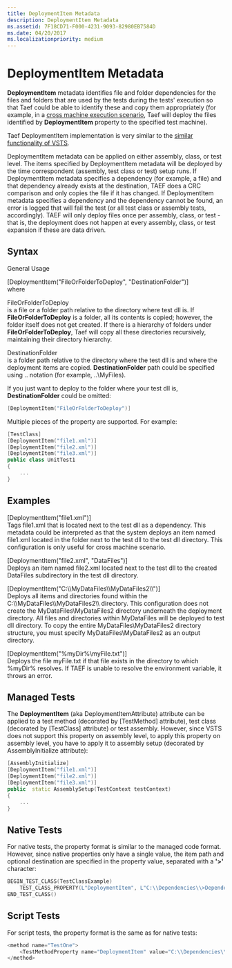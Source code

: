 ```yaml
---
title: DeploymentItem Metadata
description: DeploymentItem Metadata
ms.assetid: 7F18CD71-F000-4231-9093-82980EB7584D
ms.date: 04/20/2017
ms.localizationpriority: medium
---
```


# DeploymentItem Metadata


**DeploymentItem** metadata identifies file and folder dependencies for the files and folders that are used by the tests during the tests' execution so that Taef could be able to identify these and copy them appropriately (for example, in a [cross machine execution scenario](cross-machine-execution.md), Taef will deploy the files identified by **DeploymentItem** property to the specified test machine).

Taef DeploymentItem implementation is very similar to the [similar functionality of VSTS](https://docs.microsoft.com/dotnet/api/microsoft.visualstudio.testtools.unittesting.deploymentitemattribute?redirectedfrom=MSDN&view=mstest-net-1.2.0).

DeploymentItem metadata can be applied on either assembly, class, or test level. The items specified by DeploymentItem metadata will be deployed by the time correspondent (assembly, test class or test) setup runs. If DeploymentItem metadata specifies a dependency (for example, a file) and that dependency already exists at the destination, TAEF does a CRC comparison and only copies the file if it has changed. If DeploymentItem metadata specifies a dependency and the dependency cannot be found, an error is logged that will fail the test (or all test class or assembly tests, accordingly). TAEF will only deploy files once per assembly, class, or test - that is, the deployment does not happen at every assembly, class, or test expansion if these are data driven.

## <span id="Syntax"></span><span id="syntax"></span><span id="SYNTAX"></span>Syntax


<span id="General_Usage_"></span><span id="general_usage_"></span><span id="GENERAL_USAGE_"></span>General Usage   

<span id="_DeploymentItem__FileOrFolderToDeploy____DestinationFolder___"></span><span id="_deploymentitem__fileorfoldertodeploy____destinationfolder___"></span><span id="_DEPLOYMENTITEM__FILEORFOLDERTODEPLOY____DESTINATIONFOLDER___"></span>\[DeploymentItem("FileOrFolderToDeploy", "DestinationFolder")\]  
where

<span id="FileOrFolderToDeploy"></span><span id="fileorfoldertodeploy"></span><span id="FILEORFOLDERTODEPLOY"></span>FileOrFolderToDeploy  
is a file or a folder path relative to the directory where test dll is. If **FileOrFolderToDeploy** is a folder, all its contents is copied; however, the folder itself does not get created. If there is a hierarchy of folders under **FileOrFolderToDeploy**, Taef will copy all these directories recursively, maintaining their directory hierarchy.

<span id="DestinationFolder"></span><span id="destinationfolder"></span><span id="DESTINATIONFOLDER"></span>DestinationFolder  
is a folder path relative to the directory where the test dll is and where the deployment items are copied. **DestinationFolder** path could be specified using .. notation (for example, ..\\MyFiles).

If you just want to deploy to the folder where your test dll is, **DestinationFolder** could be omitted:

```cpp
[DeploymentItem("FileOrFolderToDeploy")]
```

Multiple pieces of the property are supported. For example:

```cpp
[TestClass]
[DeploymentItem("file1.xml")]
[DeploymentItem("file2.xml")]
[DeploymentItem("file3.xml")]
public class UnitTest1
{
    ...
}
```

## <span id="Examples"></span><span id="examples"></span><span id="EXAMPLES"></span>Examples


<span id="_deploymentitem__file1.xml___"></span><span id="_DEPLOYMENTITEM__FILE1.XML___"></span>\[DeploymentItem("file1.xml")\]  
Tags file1.xml that is located next to the test dll as a dependency. This metadata could be interpreted as that the system deploys an item named file1.xml located in the folder next to the test dll to the test dll directory. This configuration is only useful for cross machine scenario.

<span id="_deploymentitem__file2.xml____datafiles___"></span><span id="_DEPLOYMENTITEM__FILE2.XML____DATAFILES___"></span>\[DeploymentItem("file2.xml", "DataFiles")\]  
Deploys an item named file2.xml located next to the test dll to the created DataFiles subdirectory in the test dll directory.

<span id="_DeploymentItem__C___MyDataFiles__MyDataFiles2_____"></span><span id="_deploymentitem__c___mydatafiles__mydatafiles2_____"></span><span id="_DEPLOYMENTITEM__C___MYDATAFILES__MYDATAFILES2_____"></span>\[DeploymentItem("C:\\\\MyDataFiles\\\\MyDataFiles2\\\\")\]  
Deploys all items and directories found within the C:\\\\MyDataFiles\\\\MyDataFiles2\\\\ directory. This configuration does not create the MyDataFiles\\MyDataFiles2 directory underneath the deployment directory. All files and directories within MyDataFiles will be deployed to test dll directory. To copy the entire MyDataFiles\\MyDataFiles2 directory structure, you must specify MyDataFiles\\MyDataFiles2 as an output directory.

<span id="_deploymentitem___mydir__myfile.txt___"></span><span id="_DEPLOYMENTITEM___MYDIR__MYFILE.TXT___"></span>\[DeploymentItem("%myDir%\\myFile.txt")\]  
Deploys the file myFile.txt if that file exists in the directory to which %myDir% resolves. If TAEF is unable to resolve the environment variable, it throws an error.

## <span id="Managed_Tests"></span><span id="managed_tests"></span><span id="MANAGED_TESTS"></span>Managed Tests


The **DeploymentItem** (aka DeploymentItemAttribute) attribute can be applied to a test method (decorated by \[TestMethod\] attribute), test class (decorated by \[TestClass\] attribute) or test assembly. However, since VSTS does not support this property on assembly level, to apply this property on assembly level, you have to apply it to assembly setup (decorated by AssemblyInitialize attribute):

```cpp
[AssemblyInitialize]
[DeploymentItem("file1.xml")]
[DeploymentItem("file2.xml")]
[DeploymentItem("file3.xml")]
public  static AssemblySetup(TestContext testContext)
{
    ...
}
```

## <span id="Native_Tests"></span><span id="native_tests"></span><span id="NATIVE_TESTS"></span>Native Tests


For native tests, the property format is similar to the managed code format. However, since native properties only have a single value, the item path and optional destination are specified in the property value, separated with a **'&gt;'** character:

```cpp
BEGIN_TEST_CLASS(TestClassExample)
    TEST_CLASS_PROPERTY(L"DeploymentItem", L"C:\\Dependencies\\>Dependencies")
END_TEST_CLASS()
```

## <span id="Script_Tests"></span><span id="script_tests"></span><span id="SCRIPT_TESTS"></span>Script Tests


For script tests, the property format is the same as for native tests:

```cpp
<method name="TestOne">
    <TestMethodProperty name="DeploymentItem" value="C:\\Dependencies\\>Dependencies"/>
</method>
```










